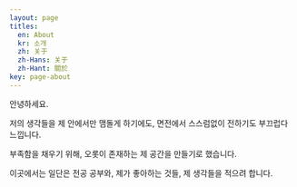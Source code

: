 ```yaml
---
layout: page
titles:
  en: About
  kr: 소개
  zh: 关于
  zh-Hans: 关于
  zh-Hant: 關於
key: page-about
---
```


안녕하세요.

저의 생각들을 제 안에서만 맴돌게 하기에도, 면전에서 스스럼없이 전하기도 부끄럽다 느낍니다.

부족함을 채우기 위해, 오롯이 존재하는 제 공간을 만들기로 했습니다.

이곳에서는 일단은 전공 공부와, 제가 좋아하는 것들, 제 생각들을 적으려 합니다.


